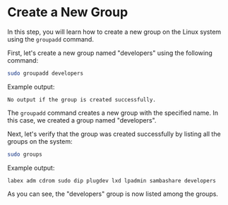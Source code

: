 # Create a New Group

In this step, you will learn how to create a new group on the Linux system using the `groupadd` command.

First, let's create a new group named "developers" using the following command:

```bash
sudo groupadd developers
```

Example output:

```
No output if the group is created successfully.
```

The `groupadd` command creates a new group with the specified name. In this case, we created a group named "developers".

Next, let's verify that the group was created successfully by listing all the groups on the system:

```bash
sudo groups
```

Example output:

```
labex adm cdrom sudo dip plugdev lxd lpadmin sambashare developers
```

As you can see, the "developers" group is now listed among the groups.
